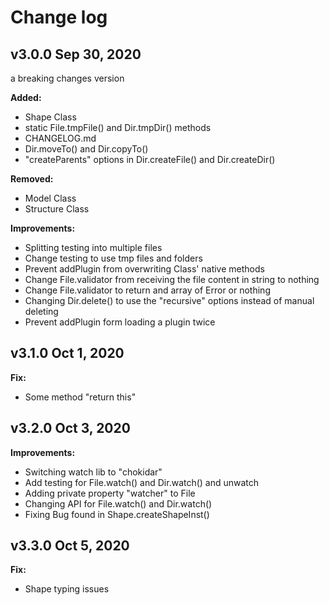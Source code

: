 # Change log

## v3.0.0 Sep 30, 2020

a breaking changes version

**Added:**

- Shape Class
- static File.tmpFile() and Dir.tmpDir() methods
- CHANGELOG.md
- Dir.moveTo() and Dir.copyTo()
- "createParents" options in Dir.createFile() and Dir.createDir()

**Removed:**

- Model Class
- Structure Class

**Improvements:**

- Splitting testing into multiple files
- Change testing to use tmp files and folders
- Prevent addPlugin from overwriting Class' native methods
- Change File.validator from receiving the file content in string to nothing
- Change File.validator to return and array of Error or nothing
- Changing Dir.delete() to use the "recursive" options instead of manual deleting
- Prevent addPlugin form loading a plugin twice

## v3.1.0 Oct 1, 2020

**Fix:**

- Some method "return this"

## v3.2.0 Oct 3, 2020

**Improvements:**

- Switching watch lib to "chokidar"
- Add testing for File.watch() and Dir.watch() and unwatch
- Adding private property "watcher" to File
- Changing API for File.watch() and Dir.watch()
- Fixing Bug found in Shape.createShapeInst()

## v3.3.0 Oct 5, 2020

**Fix:**

- Shape typing issues

